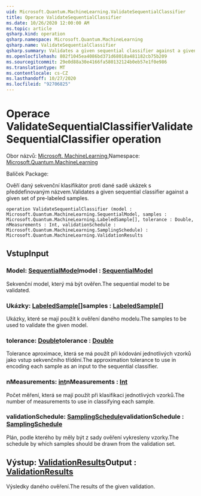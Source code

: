 ```yaml
---
uid: Microsoft.Quantum.MachineLearning.ValidateSequentialClassifier
title: Operace ValidateSequentialClassifier
ms.date: 10/26/2020 12:00:00 AM
ms.topic: article
qsharp.kind: operation
qsharp.namespace: Microsoft.Quantum.MachineLearning
qsharp.name: ValidateSequentialClassifier
qsharp.summary: Validates a given sequential classifier against a given set of pre-labeled samples.
ms.openlocfilehash: 802f1045ea4086bd371d68018a481182cb75b209
ms.sourcegitcommit: 29e0d88a30e4166fa580132124b0eb57e1f0e986
ms.translationtype: MT
ms.contentlocale: cs-CZ
ms.lasthandoff: 10/27/2020
ms.locfileid: "92706825"
---
```

# <a name="validatesequentialclassifier-operation"></a><span data-ttu-id="982a0-102">Operace ValidateSequentialClassifier</span><span class="sxs-lookup"><span data-stu-id="982a0-102">ValidateSequentialClassifier operation</span></span>

<span data-ttu-id="982a0-103">Obor názvů: [Microsoft. MachineLearning.](xref:Microsoft.Quantum.MachineLearning)</span><span class="sxs-lookup"><span data-stu-id="982a0-103">Namespace: [Microsoft.Quantum.MachineLearning](xref:Microsoft.Quantum.MachineLearning)</span></span>

<span data-ttu-id="982a0-104">Balíček [](https://nuget.org/packages/)</span><span class="sxs-lookup"><span data-stu-id="982a0-104">Package: [](https://nuget.org/packages/)</span></span>


<span data-ttu-id="982a0-105">Ověří daný sekvenční klasifikátor proti dané sadě ukázek s předdefinovaným názvem.</span><span class="sxs-lookup"><span data-stu-id="982a0-105">Validates a given sequential classifier against a given set of pre-labeled samples.</span></span>

```qsharp
operation ValidateSequentialClassifier (model : Microsoft.Quantum.MachineLearning.SequentialModel, samples : Microsoft.Quantum.MachineLearning.LabeledSample[], tolerance : Double, nMeasurements : Int, validationSchedule : Microsoft.Quantum.MachineLearning.SamplingSchedule) : Microsoft.Quantum.MachineLearning.ValidationResults
```


## <a name="input"></a><span data-ttu-id="982a0-106">Vstup</span><span class="sxs-lookup"><span data-stu-id="982a0-106">Input</span></span>

### <a name="model--sequentialmodel"></a><span data-ttu-id="982a0-107">Model: [SequentialModel](xref:Microsoft.Quantum.MachineLearning.SequentialModel)</span><span class="sxs-lookup"><span data-stu-id="982a0-107">model : [SequentialModel](xref:Microsoft.Quantum.MachineLearning.SequentialModel)</span></span>

<span data-ttu-id="982a0-108">Sekvenční model, který má být ověřen.</span><span class="sxs-lookup"><span data-stu-id="982a0-108">The sequential model to be validated.</span></span>


### <a name="samples--labeledsample"></a><span data-ttu-id="982a0-109">Ukázky: [LabeledSample](xref:Microsoft.Quantum.MachineLearning.LabeledSample)[]</span><span class="sxs-lookup"><span data-stu-id="982a0-109">samples : [LabeledSample](xref:Microsoft.Quantum.MachineLearning.LabeledSample)[]</span></span>

<span data-ttu-id="982a0-110">Ukázky, které se mají použít k ověření daného modelu.</span><span class="sxs-lookup"><span data-stu-id="982a0-110">The samples to be used to validate the given model.</span></span>


### <a name="tolerance--double"></a><span data-ttu-id="982a0-111">tolerance: [Double](xref:microsoft.quantum.lang-ref.double)</span><span class="sxs-lookup"><span data-stu-id="982a0-111">tolerance : [Double](xref:microsoft.quantum.lang-ref.double)</span></span>

<span data-ttu-id="982a0-112">Tolerance aproximace, která se má použít při kódování jednotlivých vzorků jako vstup sekvenčního třídění.</span><span class="sxs-lookup"><span data-stu-id="982a0-112">The approximation tolerance to use in encoding each sample as an input to the sequential classifier.</span></span>


### <a name="nmeasurements--int"></a><span data-ttu-id="982a0-113">nMeasurements: [int](xref:microsoft.quantum.lang-ref.int)</span><span class="sxs-lookup"><span data-stu-id="982a0-113">nMeasurements : [Int](xref:microsoft.quantum.lang-ref.int)</span></span>

<span data-ttu-id="982a0-114">Počet měření, která se mají použít při klasifikaci jednotlivých vzorků.</span><span class="sxs-lookup"><span data-stu-id="982a0-114">The number of measurements to use in classifying each sample.</span></span>


### <a name="validationschedule--samplingschedule"></a><span data-ttu-id="982a0-115">validationSchedule: [SamplingSchedule](xref:Microsoft.Quantum.MachineLearning.SamplingSchedule)</span><span class="sxs-lookup"><span data-stu-id="982a0-115">validationSchedule : [SamplingSchedule](xref:Microsoft.Quantum.MachineLearning.SamplingSchedule)</span></span>

<span data-ttu-id="982a0-116">Plán, podle kterého by měly být z sady ověření vykresleny vzorky.</span><span class="sxs-lookup"><span data-stu-id="982a0-116">The schedule by which samples should be drawn from the validation set.</span></span>



## <a name="output--validationresults"></a><span data-ttu-id="982a0-117">Výstup: [ValidationResults](xref:Microsoft.Quantum.MachineLearning.ValidationResults)</span><span class="sxs-lookup"><span data-stu-id="982a0-117">Output : [ValidationResults](xref:Microsoft.Quantum.MachineLearning.ValidationResults)</span></span>

<span data-ttu-id="982a0-118">Výsledky daného ověření.</span><span class="sxs-lookup"><span data-stu-id="982a0-118">The results of the given validation.</span></span>
